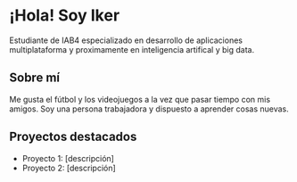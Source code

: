 # ¡Hola! Soy Iker

Estudiante de IAB4 especializado en desarrollo de aplicaciones multiplataforma y proximamente en inteligencia artifical y big data.

## Sobre mí
Me gusta el fútbol y los videojuegos a la vez que pasar tiempo con mis amigos.
Soy una persona trabajadora y dispuesto a aprender cosas nuevas.

## Proyectos destacados 
- Proyecto 1: [descripción]
- Proyecto 2: [descripción]
